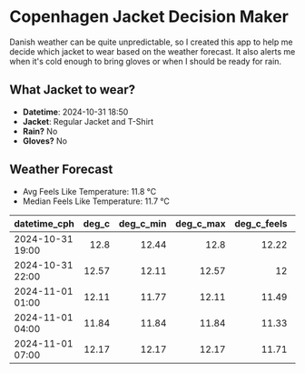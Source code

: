 
# Copenhagen Jacket Decision Maker

Danish weather can be quite unpredictable, so I created this app to help me decide which jacket to wear based on the weather forecast. 
It also alerts me when it's cold enough to bring gloves or when I should be ready for rain.

## What Jacket to wear?

- **Datetime**: 2024-10-31 18:50
- **Jacket**: Regular Jacket and T-Shirt
- **Rain?** No
- **Gloves?** No

## Weather Forecast
- Avg Feels Like Temperature: 11.8 °C
- Median Feels Like Temperature: 11.7 °C

| datetime_cph     |   deg_c |   deg_c_min |   deg_c_max |   deg_c_feels | weather   | wind   | rain   |
|:-----------------|--------:|------------:|------------:|--------------:|:----------|:-------|:-------|
| 2024-10-31 19:00 |   12.8  |       12.44 |       12.8  |         12.22 | Clouds    | High   | None   |
| 2024-10-31 22:00 |   12.57 |       12.11 |       12.57 |         12    | Clouds    | High   | None   |
| 2024-11-01 01:00 |   12.11 |       11.77 |       12.11 |         11.49 | Clouds    | High   | None   |
| 2024-11-01 04:00 |   11.84 |       11.84 |       11.84 |         11.33 | Clear     | High   | None   |
| 2024-11-01 07:00 |   12.17 |       12.17 |       12.17 |         11.71 | Clouds    | High   | None   |
        